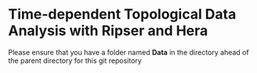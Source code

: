# Time-dependent Topological Data Analysis with Ripser and Hera

Please ensure that you have a folder named __Data__ in the directory ahead of the parent directory for this git repository